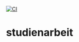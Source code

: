 [![CI](https://github.com/natnat96/studienarbeit/actions/workflows/main.yml/badge.svg)](https://github.com/natnat96/studienarbeit/actions/workflows/main.yml)

# studienarbeit
